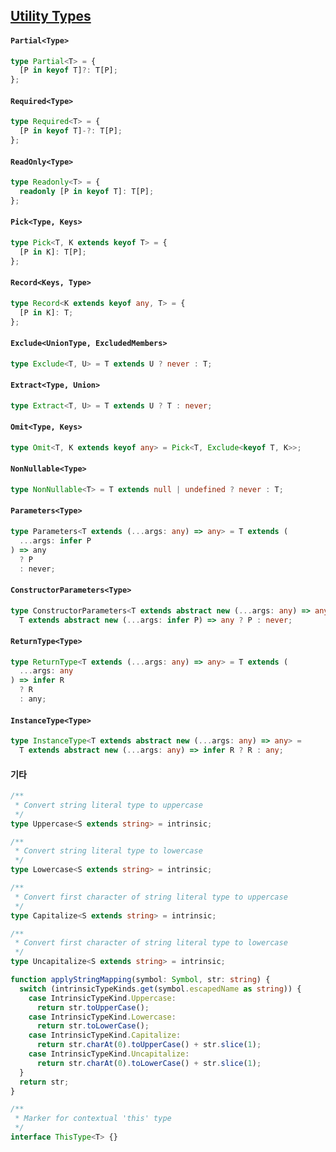 ## [Utility Types](https://www.typescriptlang.org/docs/handbook/utility-types.html)

#### `Partial<Type>`

```ts
type Partial<T> = {
  [P in keyof T]?: T[P];
};
```

#### `Required<Type>`

```ts
type Required<T> = {
  [P in keyof T]-?: T[P];
};
```

#### `ReadOnly<Type>`

```ts
type Readonly<T> = {
  readonly [P in keyof T]: T[P];
};
```

#### `Pick<Type, Keys>`

```ts
type Pick<T, K extends keyof T> = {
  [P in K]: T[P];
};
```

#### `Record<Keys, Type>`

```ts
type Record<K extends keyof any, T> = {
  [P in K]: T;
};
```

#### `Exclude<UnionType, ExcludedMembers>`

```ts
type Exclude<T, U> = T extends U ? never : T;
```

#### `Extract<Type, Union>`

```ts
type Extract<T, U> = T extends U ? T : never;
```

#### `Omit<Type, Keys>`

```ts
type Omit<T, K extends keyof any> = Pick<T, Exclude<keyof T, K>>;
```

#### `NonNullable<Type>`

```ts
type NonNullable<T> = T extends null | undefined ? never : T;
```

#### `Parameters<Type>`

```ts
type Parameters<T extends (...args: any) => any> = T extends (
  ...args: infer P
) => any
  ? P
  : never;
```

#### `ConstructorParameters<Type>`

```ts
type ConstructorParameters<T extends abstract new (...args: any) => any> =
  T extends abstract new (...args: infer P) => any ? P : never;
```

#### `ReturnType<Type>`

```ts
type ReturnType<T extends (...args: any) => any> = T extends (
  ...args: any
) => infer R
  ? R
  : any;
```

#### `InstanceType<Type>`

```ts
type InstanceType<T extends abstract new (...args: any) => any> =
  T extends abstract new (...args: any) => infer R ? R : any;
```

#### 기타

```ts
/**
 * Convert string literal type to uppercase
 */
type Uppercase<S extends string> = intrinsic;

/**
 * Convert string literal type to lowercase
 */
type Lowercase<S extends string> = intrinsic;

/**
 * Convert first character of string literal type to uppercase
 */
type Capitalize<S extends string> = intrinsic;

/**
 * Convert first character of string literal type to lowercase
 */
type Uncapitalize<S extends string> = intrinsic;

function applyStringMapping(symbol: Symbol, str: string) {
  switch (intrinsicTypeKinds.get(symbol.escapedName as string)) {
    case IntrinsicTypeKind.Uppercase:
      return str.toUpperCase();
    case IntrinsicTypeKind.Lowercase:
      return str.toLowerCase();
    case IntrinsicTypeKind.Capitalize:
      return str.charAt(0).toUpperCase() + str.slice(1);
    case IntrinsicTypeKind.Uncapitalize:
      return str.charAt(0).toLowerCase() + str.slice(1);
  }
  return str;
}

/**
 * Marker for contextual 'this' type
 */
interface ThisType<T> {}
```
